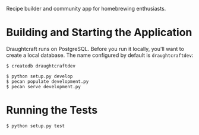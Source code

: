 Recipe builder and community app for homebrewing enthusiasts.

Building and Starting the Application
====================================
Draughtcraft runs on PostgreSQL.  Before you run it locally, you'll want to
create a local database.  The name configured by default is `draughtcraftdev`:

    $ createdb draughtcraftdev

    $ python setup.py develop
    $ pecan populate development.py
    $ pecan serve development.py

Running the Tests
====================================
    $ python setup.py test
